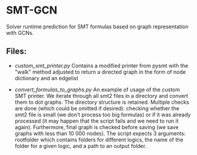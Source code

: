 # SMT-GCN
Solver runtime prediction for SMT formulas based on graph representation with GCNs.

## Files:

* _custom_smt_printer.py_ Contains a modified printer from pysmt with the "walk" method adjusted to return a directed graph in the form of node dictionary and an edgelist

* _convert_formulas_to_graphs.py_ An example of usage of the custom SMT printer. We iterate through all smt2 files in a directory and convert them to dot graphs. The directory structure is retained. Multiple checks are done (which could be omitted if desired): checking whether the smt2 file is small (we don't process too big formulas) or if it was already processed (it may happen that the script fails and we need to run it again). Furthermore, final graph is checked before saving (we save graphs with less than 10 000 nodes).
The script expects 3 arguments: rootfolder which contains folders for different logics, the name of the folder for a given logic, and a path to an output folder.
